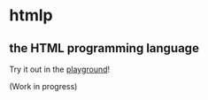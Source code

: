 # htmlp
## the HTML programming language

Try it out in the [playground](https://anovokmet.github.io/htmlp/)!

(Work in progress)
